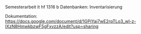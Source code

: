 Semesterarbeit it hf 1316 b Datenbanken:
Inventarisierung


Dokumentation:
https://docs.google.com/document/d/1GPiYaj7wE2rpTLo3_wI-z-IXzN8HmwkbzwF5gFxvzzA/edit?usp=sharing

